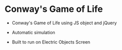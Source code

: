 Conway's Game of Life
=======================
- Conway's Game of Life using JS object and jQuery

- Automatic simulation

- Built to run on Electric Objects Screen
